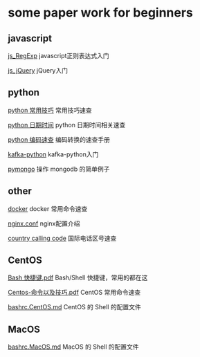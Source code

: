 # some paper work for beginners

## javascript

[js_RegExp](https://github.com/ayiis/paper/blob/master/js_RegExp.md) javascript正则表达式入门

[js_jQuery](https://github.com/ayiis/paper/blob/master/js_jQuery.md) jQuery入门

## python

[python 常用技巧](https://github.com/ayiis/paper/blob/master/python%20%E5%B8%B8%E7%94%A8%E6%8A%80%E5%B7%A7.md) 常用技巧速查

[python 日期时间](https://github.com/ayiis/paper/blob/master/python%20%E5%B8%B8%E7%94%A8%E6%8A%80%E5%B7%A7.md) python 日期时间相关速查

[python 编码速查](https://github.com/ayiis/paper/blob/master/python%20%E7%BC%96%E7%A0%81%E9%80%9F%E6%9F%A5.md) 编码转换的速查手册

[kafka-python](https://github.com/ayiis/paper/blob/master/kafka-python.md) kafka-python入门

[pymongo](https://github.com/ayiis/paper/blob/master/pymongo.md) 操作 mongodb 的简单例子

## other

[docker](https://github.com/ayiis/paper/blob/master/docker.md) docker 常用命令速查

[nginx.conf](https://github.com/ayiis/paper/blob/master/nginx.conf.md) nginx配置介绍

[country calling code](https://github.com/ayiis/paper/blob/master/country_calling_code.md) 国际电话区号速查

## CentOS

[Bash 快捷键.pdf](https://github.com/ayiis/paper/blob/master/%5B%E7%B2%BE%5D%20Bash%20%E5%BF%AB%E6%8D%B7%E9%94%AE.pdf) Bash/Shell 快捷键，常用的都在这

[Centos-命令以及技巧.pdf](https://github.com/ayiis/paper/blob/master/Centos-%E5%91%BD%E4%BB%A4%E4%BB%A5%E5%8F%8A%E6%8A%80%E5%B7%A7.pdf) CentOS 常用命令速查

[bashrc.CentOS.md](https://github.com/ayiis/paper/blob/master/bashrc.CentOS.md) CentOS 的 Shell 的配置文件

## MacOS

[bashrc.MacOS.md](https://github.com/ayiis/paper/blob/master/bashrc.MacOS.md) MacOS 的 Shell 的配置文件
